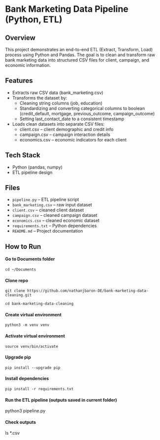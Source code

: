 # Bank Marketing Data Pipeline (Python, ETL)

## Overview
This project demonstrates an end-to-end ETL (Extract, Transform, Load) process using Python and Pandas.
The goal is to clean and transform raw bank marketing data into structured CSV files for client, campaign, and economic information.

## Features
- Extracts raw CSV data (bank_marketing.csv)
- Transforms the dataset by:
  - Cleaning string columns (job, education)
  - Standardizing and converting categorical columns to boolean (credit_default, mortgage, previous_outcome, campaign_outcome)
  - Setting last_contact_date to a consistent timestamp
- Loads clean datasets into separate CSV files:
  - client.csv – client demographic and credit info
  - campaign.csv – campaign interaction details
  - economics.csv – economic indicators for each client

## Tech Stack
- Python (pandas, numpy)
- ETL pipeline design

## Files
- `pipeline.py` – ETL pipeline script
- `bank_marketing.csv` – raw input dataset
- `client.csv` – cleaned client dataset
- `campaign.csv` – cleaned campaign dataset
- `economics.csv` – cleaned economic dataset
- `requirements.txt` – Python dependencies
- `README.md` – Project documentation

## How to Run
#### Go to Documents folder
```cd ~/Documents```

#### Clone repo
```git clone https://github.com/nathanjbaron-DE/bank-marketing-data-cleaning.git```

```cd bank-marketing-data-cleaning```

#### Create virtual environment
```python3 -m venv venv```

#### Activate virtual environment
```source venv/bin/activate```

#### Upgrade pip
```pip install --upgrade pip```

#### Install dependencies
```pip install -r requirements.txt```

#### Run the ETL pipeline (outputs saved in current folder)
python3 pipeline.py

#### Check outputs
ls *.csv
